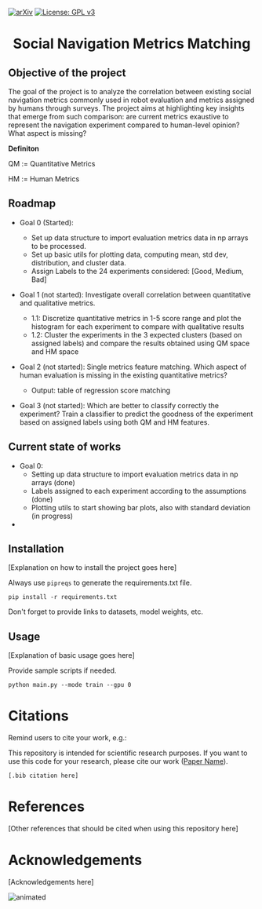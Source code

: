 [![arXiv](http://img.shields.io/badge/arXiv-2001.09136-B31B1B.svg)](https://arxiv.org/abs/2107.00606)
[![License: GPL v3](https://img.shields.io/badge/License-GPLv3-blue.svg)](https://www.gnu.org/licenses/gpl-3.0) 


<h1 align="center">  Social Navigation Metrics Matching
</h1>

<!-- [Graphical abstract goes here]
<p align="center">
  <img src="https://amlbrown.com/wp-content/uploads/2015/10/11219225_10153619513398446_2657606012680909527_n.jpg" alt="Alternative text" width="450"/>
</p> -->

## Objective of the project

The goal of the project is to analyze the correlation between existing social navigation metrics commonly used in robot evaluation and metrics assigned by humans through surveys. The project aims at highlighting key insights that emerge from such comparison: are current metrics exaustive to represent the navigation experiment compared to human-level opinion? What aspect is missing? 

**Definiton**

QM := Quantitative Metrics

HM := Human Metrics

## Roadmap
- Goal 0 (Started): 
  - Set up data structure to import evaluation metrics data in np arrays to be processed. 
  - Set up basic utils for plotting data, computing mean, std dev, distribution, and cluster data.
  - Assign Labels to the 24 experiments considered: [Good, Medium, Bad]

- Goal 1 (not started): Investigate overall correlation between quantitative and qualitative metrics. 
  - 1.1: Discretize quantitative metrics in 1-5 score range and plot the histogram for each experiment to compare with qualitative results
  - 1.2: Cluster the experiments in the 3 expected clusters (based on assigned labels) and compare the results obtained using QM space and HM space

- Goal 2 (not started): Single metrics feature matching. Which aspect of human evaluation is missing in the existing quantitative metrics? 
  - Output: table of regression score matching

- Goal 3 (not started): Which are better to classify correctly the experiment? Train a classifier to predict the goodness of the experiment based on assigned labels using both QM and HM features.

## Current state of works
- Goal 0:
  - Setting up data structure to import evaluation metrics data in np arrays (done)
  - Labels assigned to each experiment according to the assumptions (done)
  - Plotting utils to start showing bar plots, also with standard deviation (in progress)
- 

## Installation
[Explanation on how to install the project goes here]

Always use ```pipreqs``` to generate the requirements.txt file.
```
pip install -r requirements.txt
```
Don't forget to provide links to datasets, model weights, etc.

## Usage
[Explanation of basic usage goes here]

Provide sample scripts if needed.

```
python main.py --mode train --gpu 0
```

# Citations
Remind users to cite your work, e.g.:

This repository is intended for scientific research purposes.
If you want to use this code for your research, please cite our work ([Paper Name](https://arxiv.org/)).

```
[.bib citation here]
```

# References
[Other references that should be cited when using this repository here]

# Acknowledgements
[Acknowledgements here]

<p align="left">
  <img src="https://media.giphy.com/media/yWh7b6fWA5rJm/giphy.gif?cid=790b7611ieiiqtp06t9x5bju00gzcgryrw8me999ep27ovcj&ep=v1_gifs_search&rid=giphy.gif&ct=g" alt="animated" />
</p>
